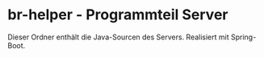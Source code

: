 # br-helper - Programmteil Server

Dieser Ordner enthält die Java-Sourcen des Servers.
Realisiert mit Spring-Boot.